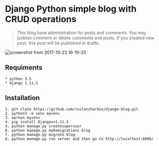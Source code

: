 # Django Python simple blog with CRUD operations

> This blog have administration for posts and comments. You may publish comment or delete comments and posts.
If you created new post, this post will be published in drafts. 

![screenshot from 2017-10-22 16-10-25](https://user-images.githubusercontent.com/28437795/31860904-2253bce8-b744-11e7-9e60-7426320770a0.png)

## Requiments
    * python 3.5
    * django 1.11.5

## Installation

    1. git clone https://github.com/ruslanzharkov/django-blog.git
    2. python3 -m venv myvenv
    3. workon myvenv
    4. pip install Django==1.11.5
    5. python manage.py createsuperuser 
    6. python manage.py makemigrations blog
    7. python manage.py migrate blog
    8. python manage.py run server and then go to http://localhost:8000/

    
